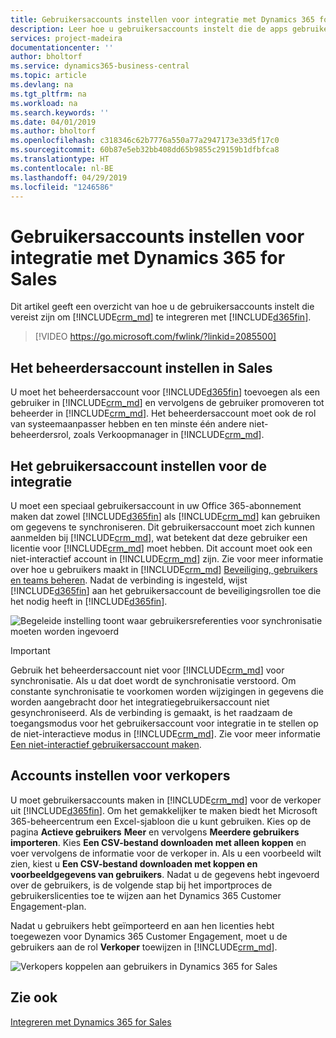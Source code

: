 ```yaml
---
title: Gebruikersaccounts instellen voor integratie met Dynamics 365 for Sales | Microsoft Docs
description: Leer hoe u gebruikersaccounts instelt die de apps gebruiken om gegevens uit te wisselen, en die personen gebruiken om toegang te krijgen tot gegevens in de apps en deze te synchroniseren.
services: project-madeira
documentationcenter: ''
author: bholtorf
ms.service: dynamics365-business-central
ms.topic: article
ms.devlang: na
ms.tgt_pltfrm: na
ms.workload: na
ms.search.keywords: ''
ms.date: 04/01/2019
ms.author: bholtorf
ms.openlocfilehash: c318346c62b7776a550a77a2947173e33d5f17c0
ms.sourcegitcommit: 60b87e5eb32bb408dd65b9855c29159b1dfbfca8
ms.translationtype: HT
ms.contentlocale: nl-BE
ms.lasthandoff: 04/29/2019
ms.locfileid: "1246586"
---
```

# <a name="setting-up-user-accounts-for-integrating-with-dynamics-365-for-sales"></a>Gebruikersaccounts instellen voor integratie met Dynamics 365 for Sales
Dit artikel geeft een overzicht van hoe u de gebruikersaccounts instelt die vereist zijn om [!INCLUDE[crm_md](includes/crm_md.md)] te integreren met [!INCLUDE[d365fin](includes/d365fin_md.md)].  

> [!VIDEO https://go.microsoft.com/fwlink/?linkid=2085500]

## <a name="setting-up-the-admininstrator-user-account-in-sales"></a>Het beheerdersaccount instellen in Sales
U moet het beheerdersaccount voor [!INCLUDE[d365fin](includes/d365fin_md.md)] toevoegen als een gebruiker in [!INCLUDE[crm_md](includes/crm_md.md)] en vervolgens de gebruiker promoveren tot beheerder in [!INCLUDE[crm_md](includes/crm_md.md)]. Het beheerdersaccount moet ook de rol van systeemaanpasser hebben en ten minste één andere niet-beheerdersrol, zoals Verkoopmanager in [!INCLUDE[crm_md](includes/crm_md.md)].

## <a name="setting-up-the-user-account-for-the-integration"></a>Het gebruikersaccount instellen voor de integratie
U moet een speciaal gebruikersaccount in uw Office 365-abonnement maken dat zowel [!INCLUDE[d365fin](includes/d365fin_md.md)] als [!INCLUDE[crm_md](includes/crm_md.md)] kan gebruiken om gegevens te synchroniseren. Dit gebruikersaccount moet zich kunnen aanmelden bij [!INCLUDE[crm_md](includes/crm_md.md)], wat betekent dat deze gebruiker een licentie voor [!INCLUDE[crm_md](includes/crm_md.md)] moet hebben. Dit account moet ook een niet-interactief account in [!INCLUDE[crm_md](includes/crm_md.md)] zijn. Zie voor meer informatie over hoe u gebruikers maakt in [!INCLUDE[crm_md](includes/crm_md.md)] [Beveiliging, gebruikers en teams beheren](http://go.microsoft.com/fwlink/?LinkID=616518). Nadat de verbinding is ingesteld, wijst [!INCLUDE[d365fin](includes/d365fin_md.md)] aan het gebruikersaccount de beveiligingsrollen toe die het nodig heeft in [!INCLUDE[d365fin](includes/d365fin_md.md)].

![Begeleide instelling toont waar gebruikersreferenties voor synchronisatie moeten worden ingevoerd](media/sync-user-setup.png "Door visualisatie ondersteunde instellingswizardpagina toont de plaats waar gebruikersreferenties voor synchronisatie moeten worden ingevoerd")

> [!IMPORTANT]  
> Gebruik het beheerdersaccount niet voor [!INCLUDE[crm_md](includes/crm_md.md)] voor synchronisatie. Als u dat doet wordt de synchronisatie verstoord.
> Om constante synchronisatie te voorkomen worden wijzigingen in gegevens die worden aangebracht door het integratiegebruikersaccount niet gesynchroniseerd. <!--What changes would this account make?--> Als de verbinding is gemaakt, is het raadzaam de toegangsmodus voor het gebruikersaccount voor integratie in te stellen op de niet-interactieve modus in [!INCLUDE[crm_md](includes/crm_md.md)]. Zie voor meer informatie [Een niet-interactief gebruikersaccount maken](https://docs.microsoft.com/en-us/dynamics365/customer-engagement/admin/create-users-assign-online-security-roles#create-a-non-interactive-user-account).

## <a name="setting-up-accounts-for-sales-people"></a>Accounts instellen voor verkopers
U moet gebruikersaccounts maken in [!INCLUDE[crm_md](includes/crm_md.md)] voor de verkoper uit [!INCLUDE[d365fin](includes/d365fin_md.md)]. Om het gemakkelijker te maken biedt het Microsoft 365-beheercentrum een Excel-sjabloon die u kunt gebruiken. Kies op de pagina **Actieve gebruikers** **Meer** en vervolgens **Meerdere gebruikers importeren**. Kies **Een CSV-bestand downloaden met alleen koppen** en voer vervolgens de informatie voor de verkoper in. Als u een voorbeeld wilt zien, kiest u **Een CSV-bestand downloaden met koppen en voorbeeldgegevens van gebruikers**. Nadat u de gegevens hebt ingevoerd over de gebruikers, is de volgende stap bij het importproces de gebruikerslicenties toe te wijzen aan het Dynamics 365 Customer Engagement-plan.  

Nadat u gebruikers hebt geïmporteerd en aan hen licenties hebt toegewezen voor Dynamics 365 Customer Engagement, moet u de gebruikers aan de rol **Verkoper** toewijzen in [!INCLUDE[crm_md](includes/crm_md.md)].

![Verkopers koppelen aan gebruikers in Dynamics 365 for Sales](media/couple-salespeople.png "Visualisatie van koppeling van verkopers aan gebruikers in Dynamics 365 for Sales")

## <a name="see-also"></a>Zie ook  
[Integreren met Dynamics 365 for Sales](admin-prepare-dynamics-365-for-sales-for-integration.md)  
